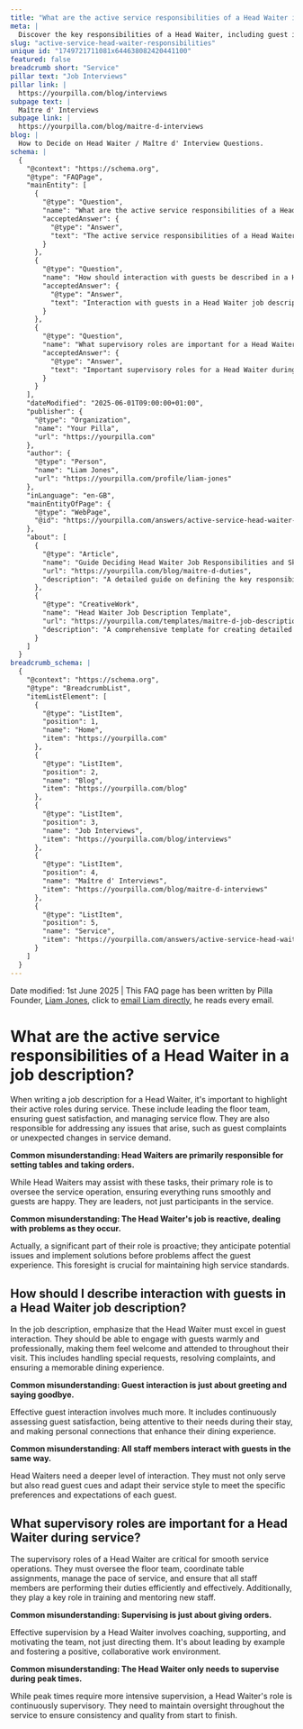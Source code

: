 ```yaml
---
title: "What are the active service responsibilities of a Head Waiter in a job description?"
meta: |
  Discover the key responsibilities of a Head Waiter, including guest interaction, service management, and team supervision, to enhance your job descriptions.
slug: "active-service-head-waiter-responsibilities"
unique id: "1749721711081x644638082420441100"
featured: false
breadcrumb short: "Service"
pillar text: "Job Interviews"
pillar link: |
  https://yourpilla.com/blog/interviews
subpage text: |
  Maître d' Interviews
subpage link: |
  https://yourpilla.com/blog/maitre-d-interviews
blog: |
  How to Decide on Head Waiter / Maître d' Interview Questions.
schema: |
  {
    "@context": "https://schema.org",
    "@type": "FAQPage",
    "mainEntity": [
      {
        "@type": "Question",
        "name": "What are the active service responsibilities of a Head Waiter in a job description?",
        "acceptedAnswer": {
          "@type": "Answer",
          "text": "The active service responsibilities of a Head Waiter in a job description include leading the floor team, ensuring guest satisfaction, and managing the service flow. A Head Waiter is responsible for addressing issues such as guest complaints or unexpected changes in service demand. They are also expected to be proactive, anticipating potential issues and implementing solutions to enhance the guest experience."
        }
      },
      {
        "@type": "Question",
        "name": "How should interaction with guests be described in a Head Waiter job description?",
        "acceptedAnswer": {
          "@type": "Answer",
          "text": "Interaction with guests in a Head Waiter job description should be described as warm and professional. A Head Waiter should make guests feel welcome and attended to, handling special requests, resolving complaints, and ensuring a memorable dining experience. They must continuously assess guest satisfaction and adapt their service style to meet guest needs."
        }
      },
      {
        "@type": "Question",
        "name": "What supervisory roles are important for a Head Waiter during service?",
        "acceptedAnswer": {
          "@type": "Answer",
          "text": "Important supervisory roles for a Head Waiter during service include overseeing the floor team, coordinating table assignments, managing the pace of service, and ensuring staff performance. A Head Waiter should also train and mentor new staff, maintain quality and consistency throughout the service, and foster a positive work environment through effective leadership."
        }
      }
    ],
    "dateModified": "2025-06-01T09:00:00+01:00",
    "publisher": {
      "@type": "Organization",
      "name": "Your Pilla",
      "url": "https://yourpilla.com"
    },
    "author": {
      "@type": "Person",
      "name": "Liam Jones",
      "url": "https://yourpilla.com/profile/liam-jones"
    },
    "inLanguage": "en-GB",
    "mainEntityOfPage": {
      "@type": "WebPage",
      "@id": "https://yourpilla.com/answers/active-service-head-waiter-responsibilities"
    },
    "about": [
      {
        "@type": "Article",
        "name": "Guide Deciding Head Waiter Job Responsibilities and Skills",
        "url": "https://yourpilla.com/blog/maitre-d-duties",
        "description": "A detailed guide on defining the key responsibilities and necessary skills for Head Waiters."
      },
      {
        "@type": "CreativeWork",
        "name": "Head Waiter Job Description Template",
        "url": "https://yourpilla.com/templates/maitre-d-job-description",
        "description": "A comprehensive template for creating detailed job descriptions for Head Waiter positions."
      }
    ]
  }
breadcrumb_schema: |
  {
    "@context": "https://schema.org",
    "@type": "BreadcrumbList",
    "itemListElement": [
      {
        "@type": "ListItem",
        "position": 1,
        "name": "Home",
        "item": "https://yourpilla.com"
      },
      {
        "@type": "ListItem",
        "position": 2,
        "name": "Blog",
        "item": "https://yourpilla.com/blog"
      },
      {
        "@type": "ListItem",
        "position": 3,
        "name": "Job Interviews",
        "item": "https://yourpilla.com/blog/interviews"
      },
      {
        "@type": "ListItem",
        "position": 4,
        "name": "Maître d' Interviews",
        "item": "https://yourpilla.com/blog/maitre-d-interviews"
      },
      {
        "@type": "ListItem",
        "position": 5,
        "name": "Service",
        "item": "https://yourpilla.com/answers/active-service-head-waiter-responsibilities"
      }
    ]
  }
---
```


Date modified: 1st June 2025 | This FAQ page has been written by Pilla Founder, [Liam Jones](https://yourpilla.com/profile/liam-jones), click to [email Liam directly](https://mailto:liam@yourpilla.com), he reads every email.

# What are the active service responsibilities of a Head Waiter in a job description?

When writing a job description for a Head Waiter, it's important to highlight their active roles during service. These include leading the floor team, ensuring guest satisfaction, and managing service flow. They are also responsible for addressing any issues that arise, such as guest complaints or unexpected changes in service demand.

**Common misunderstanding: Head Waiters are primarily responsible for setting tables and taking orders.**

While Head Waiters may assist with these tasks, their primary role is to oversee the service operation, ensuring everything runs smoothly and guests are happy. They are leaders, not just participants in the service.

**Common misunderstanding: The Head Waiter's job is reactive, dealing with problems as they occur.**

Actually, a significant part of their role is proactive; they anticipate potential issues and implement solutions before problems affect the guest experience. This foresight is crucial for maintaining high service standards.

## How should I describe interaction with guests in a Head Waiter job description?

In the job description, emphasize that the Head Waiter must excel in guest interaction. They should be able to engage with guests warmly and professionally, making them feel welcome and attended to throughout their visit. This includes handling special requests, resolving complaints, and ensuring a memorable dining experience.

**Common misunderstanding: Guest interaction is just about greeting and saying goodbye.**

Effective guest interaction involves much more. It includes continuously assessing guest satisfaction, being attentive to their needs during their stay, and making personal connections that enhance their dining experience.

**Common misunderstanding: All staff members interact with guests in the same way.**

Head Waiters need a deeper level of interaction. They must not only serve but also read guest cues and adapt their service style to meet the specific preferences and expectations of each guest.

## What supervisory roles are important for a Head Waiter during service?

The supervisory roles of a Head Waiter are critical for smooth service operations. They must oversee the floor team, coordinate table assignments, manage the pace of service, and ensure that all staff members are performing their duties efficiently and effectively. Additionally, they play a key role in training and mentoring new staff.

**Common misunderstanding: Supervising is just about giving orders.**

Effective supervision by a Head Waiter involves coaching, supporting, and motivating the team, not just directing them. It's about leading by example and fostering a positive, collaborative work environment.

**Common misunderstanding: The Head Waiter only needs to supervise during peak times.**

While peak times require more intensive supervision, a Head Waiter's role is continuously supervisory. They need to maintain oversight throughout the service to ensure consistency and quality from start to finish.